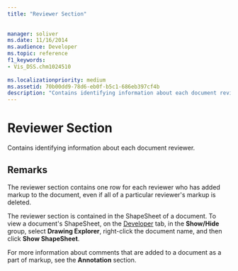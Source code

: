 ```yaml
---
title: "Reviewer Section"
 
 
manager: soliver
ms.date: 11/16/2014
ms.audience: Developer
ms.topic: reference
f1_keywords:
- Vis_DSS.chm1024510
 
ms.localizationpriority: medium
ms.assetid: 70b00dd9-78d6-eb0f-b5c1-686eb397cf4b
description: "Contains identifying information about each document reviewer."
---
```


# Reviewer Section

Contains identifying information about each document reviewer.
  
## Remarks

The reviewer section contains one row for each reviewer who has added markup to the document, even if all of a particular reviewer's markup is deleted. 
  
The reviewer section is contained in the ShapeSheet of a document. To view a document's ShapeSheet, on the [Developer](run-in-developer-mode-display-the-developer-tab.md) tab, in the **Show/Hide** group, select **Drawing Explorer**, right-click the document name, and then click **Show ShapeSheet**. 
  
For more information about comments that are added to a document as a part of markup, see the **Annotation** section. 
  

